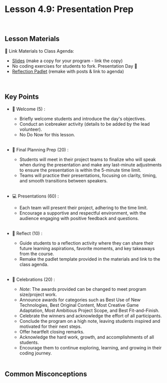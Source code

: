# Lesson 4.9: Presentation Prep

<br>

## Lesson Materials

📖 Link Materials to Class Agenda:
- [Slides](https://docs.google.com/presentation/d/12uUa5vd7IcJ49SQnCJAmJ-FWHk-GzUnmgbv2H1OOGcM/edit?usp=sharing) (make a copy for your program - link the copy)
- No coding exercises for students to fork. Presentation Day 🎉
- [Reflection Padlet](https://codenation.padlet.org/mikahughes/make-a-copy-end-of-year-shout-outs-u9vd0oxiwjvrmqrv) (remake with posts & link to agenda)

<br>

## Key Points

- 👋 Welcome (5) :
    - Briefly welcome students and introduce the day's objectives.
    - Conduct an icebreaker activity (details to be added by the lead volunteer).
    - No Do Now for this lesson.<br><br>

- 📝 Final Planning Prep (20) :
    - Students will meet in their project teams to finalize who will speak when during the presentation and make any last-minute adjustments to ensure the presentation is within the 5-minute time limit.
    - Teams will practice their presentations, focusing on clarity, timing, and smooth transitions between speakers.<br><br>

- 💻 Presentations (60) :
    - Each team will present their project, adhering to the time limit. 
    - Encourage a supportive and respectful environment, with the audience engaging with positive feedback and questions.<br><br>

- 🤔 Reflect (10) :
    - Guide students to a reflection activity where they can share their future learning aspirations, favorite moments, and key takeaways from the course.
    - Remake the padlet template provided in the materials and link to the class agenda.<br><br>

- 🎉 Celebrations (20) :
    - *Note*: The awards provided can be changed to meet program size/project work. 
    - Announce awards for categories such as Best Use of New Technologies, Best Original Content, Most Creative Game Adaptation, Most Ambitious Project Scope, and Best Fit-and-Finish. 
    - Celebrate the winners and acknowledge the effort of all participants.
    - Conclude the program on a high note, leaving students inspired and motivated for their next steps.
    - Offer heartfelt closing remarks. 
    - Acknowledge the hard work, growth, and accomplishments of all students. 
    - Encourage them to continue exploring, learning, and growing in their coding journey.<br><br>


## Common Misconceptions
